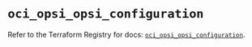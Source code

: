 # `oci_opsi_opsi_configuration`

Refer to the Terraform Registry for docs: [`oci_opsi_opsi_configuration`](https://registry.terraform.io/providers/oracle/oci/7.19.0/docs/resources/opsi_opsi_configuration).
